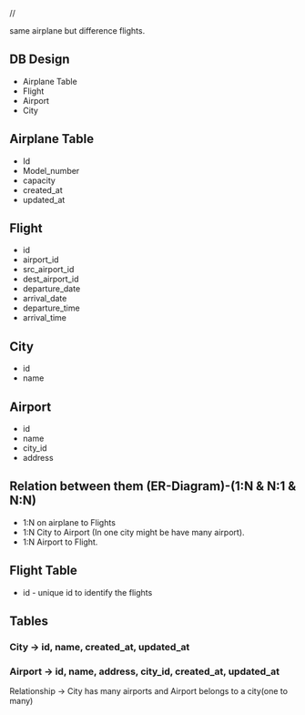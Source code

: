 
// 



same airplane but difference flights.


## DB Design
 - Airplane Table
 - Flight
 - Airport
 - City

## Airplane Table
 - Id
 - Model_number
 - capacity
 - created_at
 - updated_at

## Flight
 - id
 - airport_id
 - src_airport_id
 - dest_airport_id
 - departure_date
 - arrival_date
 - departure_time
 - arrival_time

## City
 - id
 - name

## Airport
 - id
 - name
 - city_id
 - address

## Relation between them (ER-Diagram)-(1:N & N:1 & N:N)
 - 1:N on airplane to Flights
 - 1:N City to Airport (In one city might be have many airport).
 - 1:N Airport to Flight.



## Flight Table

- id - unique id to identify the flights



## Tables

### City -> id, name, created_at, updated_at
### Airport -> id, name, address, city_id, created_at, updated_at
Relationship -> City has many airports and Airport belongs to a city(one to many)